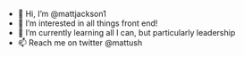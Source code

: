 - 👋 Hi, I’m @mattjackson1
- 👀 I’m interested in all things front end!
- 🌱 I’m currently learning all I can, but particularly leadership
- 📫 Reach me on twitter @mattush

<!---
mattjackson1/mattjackson1 is a ✨ special ✨ repository because its `README.md` (this file) appears on your GitHub profile.
You can click the Preview link to take a look at your changes.
--->
